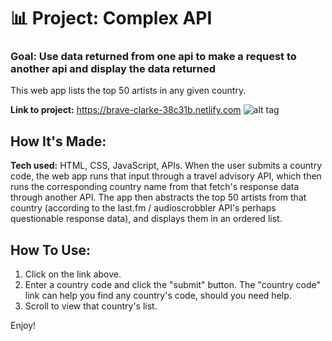 # 📊 Project: Complex API 

### Goal: Use data returned from one api to make a request to another api and display the data returned

This web app lists the top 50 artists in any given country.

**Link to project:** https://brave-clarke-38c31b.netlify.com
![alt tag](https://github.com/anthonybetances/complex-api-bootcamp/blob/answer/Screen%20Shot%202019-11-17%20at%203.17.11%20AM.png)

## How It's Made:
**Tech used:** HTML, CSS, JavaScript, APIs.
When the user submits a country code, the web app runs that input through a travel advisory API, which then runs the corresponding country name from that fetch's response data through another API.  The app then abstracts the top 50 artists from that country (according to the last.fm / audioscrobbler API's perhaps questionable response data), and displays them in an ordered list.

## How To Use:
  1. Click on the link above.
  2. Enter a country code and click the "submit" button.  The "country code" link can help you find any country's code, should you need     help.
  3. Scroll to view that country's list.
  
Enjoy!
